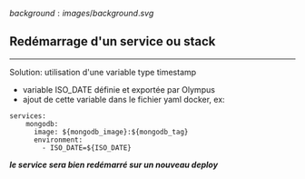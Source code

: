 $background:images/background.svg$
## Redémarrage d'un service ou stack
---
Solution: utilisation d'une variable type timestamp
* variable ISO_DATE définie et exportée par Olympus
* ajout de cette variable dans le fichier yaml docker, ex:
```
services:
    mongodb:
      image: ${mongodb_image}:${mongodb_tag}
      environment:
        - ISO_DATE=${ISO_DATE}
```

***le service sera bien redémarré sur un nouveau deploy***
